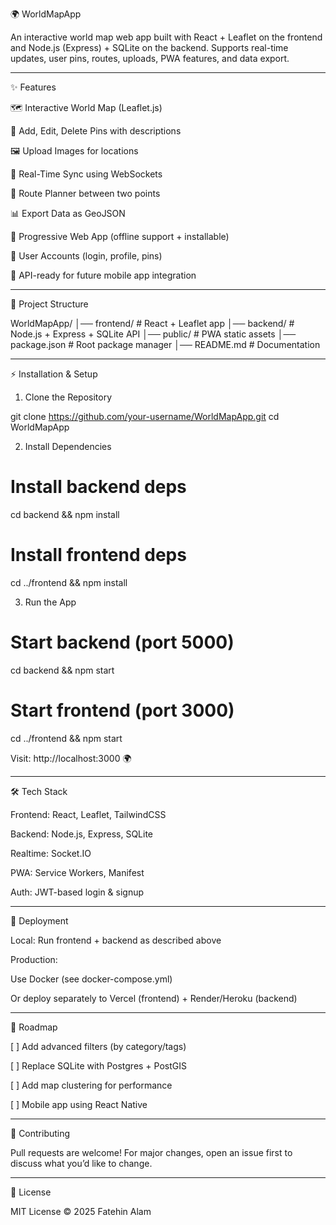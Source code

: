 🌍 WorldMapApp

An interactive world map web app built with React + Leaflet on the frontend and Node.js (Express) + SQLite on the backend. Supports real-time updates, user pins, routes, uploads, PWA features, and data export.


---

✨ Features

🗺️ Interactive World Map (Leaflet.js)

📍 Add, Edit, Delete Pins with descriptions

🖼️ Upload Images for locations

📡 Real-Time Sync using WebSockets

🧭 Route Planner between two points

📊 Export Data as GeoJSON

📱 Progressive Web App (offline support + installable)

👤 User Accounts (login, profile, pins)

🚀 API-ready for future mobile app integration



---

📂 Project Structure

WorldMapApp/
│── frontend/        # React + Leaflet app
│── backend/         # Node.js + Express + SQLite API
│── public/          # PWA static assets
│── package.json     # Root package manager
│── README.md        # Documentation


---

⚡ Installation & Setup

1. Clone the Repository

git clone https://github.com/your-username/WorldMapApp.git
cd WorldMapApp

2. Install Dependencies

# Install backend deps
cd backend && npm install

# Install frontend deps
cd ../frontend && npm install

3. Run the App

# Start backend (port 5000)
cd backend && npm start

# Start frontend (port 3000)
cd ../frontend && npm start

Visit: http://localhost:3000 🌍


---

🛠️ Tech Stack

Frontend: React, Leaflet, TailwindCSS

Backend: Node.js, Express, SQLite

Realtime: Socket.IO

PWA: Service Workers, Manifest

Auth: JWT-based login & signup



---

🚀 Deployment

Local: Run frontend + backend as described above

Production:

Use Docker (see docker-compose.yml)

Or deploy separately to Vercel (frontend) + Render/Heroku (backend)




---

📌 Roadmap

[ ] Add advanced filters (by category/tags)

[ ] Replace SQLite with Postgres + PostGIS

[ ] Add map clustering for performance

[ ] Mobile app using React Native



---

🤝 Contributing

Pull requests are welcome! For major changes, open an issue first to discuss what you’d like to change.


---

📜 License

MIT License © 2025 Fatehin Alam


